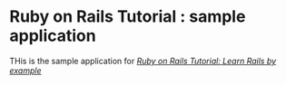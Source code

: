 # Ruby on Rails Tutorial : sample application

THis is the sample application for
[*Ruby on Rails Tutorial: Learn Rails by example*](http://railstutorial.org/)
